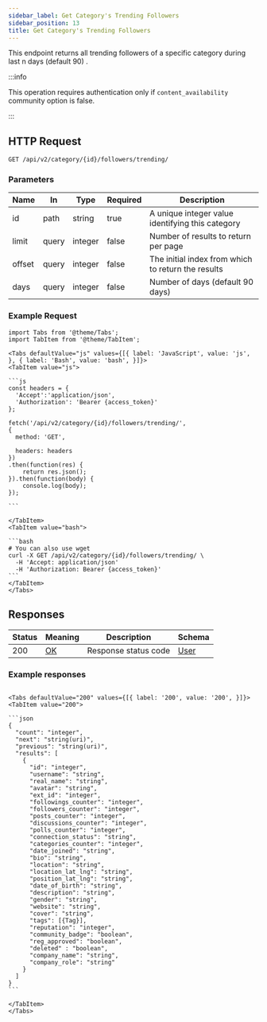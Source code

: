 ```yaml
---
sidebar_label: Get Category's Trending Followers
sidebar_position: 13
title: Get Category's Trending Followers
---
```


This endpoint returns all trending followers of a specific category during last n days (default 90) .

:::info

This operation requires authentication only if `content_availability` community option is false.

:::


## HTTP Request

`GET /api/v2/category/{id}/followers/trending/`

### Parameters

|Name|In|Type|Required| Description                                        |
|---|---|---|---|----------------------------------------------------|
|id|path|string|true| A unique integer value identifying this category   |
|limit|query|integer|false| Number of results to return per page               |
|offset|query|integer|false| The initial index from which to return the results |
|days|query|integer|false| Number of days (default 90 days)                   |

### Example Request

````mdx-code-block
import Tabs from '@theme/Tabs';
import TabItem from '@theme/TabItem';

<Tabs defaultValue="js" values={[{ label: 'JavaScript', value: 'js', }, { label: 'Bash', value: 'bash', }]}>
<TabItem value="js">

```js
const headers = {
  'Accept':'application/json',
  'Authorization': 'Bearer {access_token}'
};

fetch('/api/v2/category/{id}/followers/trending/',
{
  method: 'GET',

  headers: headers
})
.then(function(res) {
    return res.json();
}).then(function(body) {
    console.log(body);
});

```

</TabItem>
<TabItem value="bash">

```bash
# You can also use wget
curl -X GET /api/v2/category/{id}/followers/trending/ \
  -H 'Accept: application/json'
  -H 'Authorization: Bearer {access_token}'
```
</TabItem>
</Tabs>
````

## Responses

|Status|Meaning|Description|Schema|
|---|---|---|---|
|200|[OK](https://tools.ietf.org/html/rfc7231#section-6.3.1)|Response status code|[User](/docs/apireference/v2/schemas/user)|

### Example responses


````mdx-code-block

<Tabs defaultValue="200" values={[{ label: '200', value: '200', }]}>
<TabItem value="200">

```json
{
  "count": "integer",
  "next": "string(uri)",
  "previous": "string(uri)",
  "results": [
    {
      "id": "integer",
      "username": "string",
      "real_name": "string",
      "avatar": "string",
      "ext_id": "integer",
      "followings_counter": "integer",
      "followers_counter": "integer",
      "posts_counter": "integer",
      "discussions_counter": "integer",
      "polls_counter": "integer",
      "connection_status": "string",
      "categories_counter": "integer",
      "date_joined": "string",
      "bio": "string",
      "location": "string",
      "location_lat_lng": "string",
      "position_lat_lng": "string",
      "date_of_birth": "string",
      "description": "string",
      "gender": "string",
      "website": "string",
      "cover": "string",
      "tags": [{Tag}],
      "reputation": "integer",
      "community_badge": "boolean",
      "reg_approved": "boolean",
      "deleted" : "boolean",
      "company_name": "string",
      "company_role": "string"
    }
  ]
}
```

</TabItem>
</Tabs>
````




